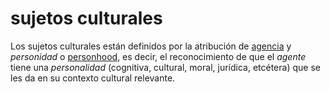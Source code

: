 # sujetos culturales

Los sujetos culturales están definidos por la atribución de [agencia](agencia.md) y *personidad* o [personhood](personhood.md), es decir, el reconocimiento de que el *agente* tiene una *personalidad* (cognitiva, cultural, moral, jurídica, etcétera) que se les da en su contexto cultural relevante.
